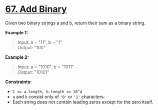 # [67. Add Binary](https://leetcode.com/problems/add-binary/)

Given two binary strings a and b, return their sum as a binary string.

**Example 1:**

> Input: a = "11", b = "1" <br>
> Output: "100"

**Example 2:**

> Input: a = "1010", b = "1011" <br>
> Output: "10101"

**Constraints:**

- `1 <= a.length, b.length <= 10^4`
- `a` and `b` consist only of `'0'` or `'1'` characters.
- Each string does not contain leading zeros except for the zero itself.
